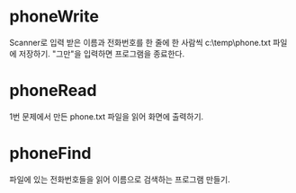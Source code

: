 # phoneWrite
Scanner로 입력 받은 이름과 전화번호를 한 줄에 한 사람씩 c:\temp\phone.txt 파일에 저장하기.
"그만"을 입력하면 프로그램을 종료한다. 

# phoneRead
1번 문제에서 만든 phone.txt 파일을 읽어 화면에 출력하기.

# phoneFind
파일에 있는 전화번호들을 읽어 이름으로 검색하는 프로그램 만들기. 
